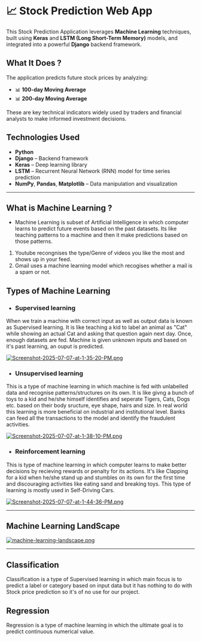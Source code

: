 # 📈 Stock Prediction Web App

This Stock Prediction Application leverages **Machine Learning** techniques, built using **Keras** and **LSTM (Long Short-Term Memory)** models, and integrated into a powerful **Django** backend framework.

## What It Does ?

The application predicts future stock prices by analyzing:

- 📊 **100-day Moving Average**
- 📊 **200-day Moving Average**

These are key technical indicators widely used by traders and financial analysts to make informed investment decisions.


## Technologies Used

- **Python**
- **Django** – Backend framework
- **Keras** – Deep learning library
- **LSTM** – Recurrent Neural Network (RNN) model for time series prediction
- **NumPy**, **Pandas**, **Matplotlib** – Data manipulation and visualization

---
## What is Machine Learning ?
- Machine Learning is subset of Artificial Intelligence in which computer learns to predict future events based on the past datasets. Its like teaching patterns to a machine and then it make predictions based on those patterns.
1. Youtube recongnises the type/Genre of videos you like the most and shows up in your feed.
2. Gmail uses a machine learning model which recogises whether a mail is a spam or not.

## Types of Machine Learning
- ### Supervised learning
When we train a machine with correct input as well as output data is known as Supervised learning. It is like teaching a kid to label an animal as "Cat" while showing an actual Cat and asking that question again next day. Once, enough datasets are fed. Machine is given unknown inputs and based on it's past learning, an ouput is predicted.

[![Screenshot-2025-07-07-at-1-35-20-PM.png](https://i.postimg.cc/NjrhpQtM/Screenshot-2025-07-07-at-1-35-20-PM.png)](https://github.com/Ujjwal5705/Stock-Prediction-Portal/)

- ### Unsupervised learning
This is a type of machine learning in which machine is fed with unlabelled data and recognise patterns/structures on its own. It is like givng a bunch of toys to a kid and he/she himself identifies and seperate Tigers, Cats, Dogs etc. based on their body sructure, eye shape, hairs and size. In real world this learning is more beneficial on industrial and institutional level. Banks can feed all the transactions to the model and identify the fraudulent activities.

[![Screenshot-2025-07-07-at-1-38-10-PM.png](https://i.postimg.cc/CLgJWYb5/Screenshot-2025-07-07-at-1-38-10-PM.png)](https://github.com/Ujjwal5705/Stock-Prediction-Portal/)

- ### Reinforcement learning
This is type of machine learning in which computer learns to make better decisions by recieving rewards or penalty for its actions. It's like Clapping for a kid when he/she stand up and stumbles on its own for the first time and discouraging activities like eating sand and breaking toys. This type of learning is mostly used in Self-Driving Cars.

[![Screenshot-2025-07-07-at-1-44-36-PM.png](https://i.postimg.cc/DzpnMBDf/Screenshot-2025-07-07-at-1-44-36-PM.png)](https://github.com/Ujjwal5705/Stock-Prediction-Portal/)

---

## Machine Learning LandScape

[![machine-learning-landscape.png](https://i.postimg.cc/q7xjJF00/machine-learning-landscape.png)](https://github.com/Ujjwal5705/Stock-Prediction-Portal/)

---
## Classification
Classification is a type of Supervised learning in which main focus is to predict a label or category based on input data but it has nothing to do with Stock price prediction so it's of no use for our project.

## Regression
Regression is a type of machine learning in which the ultimate goal is to predict continuous numerical value.
